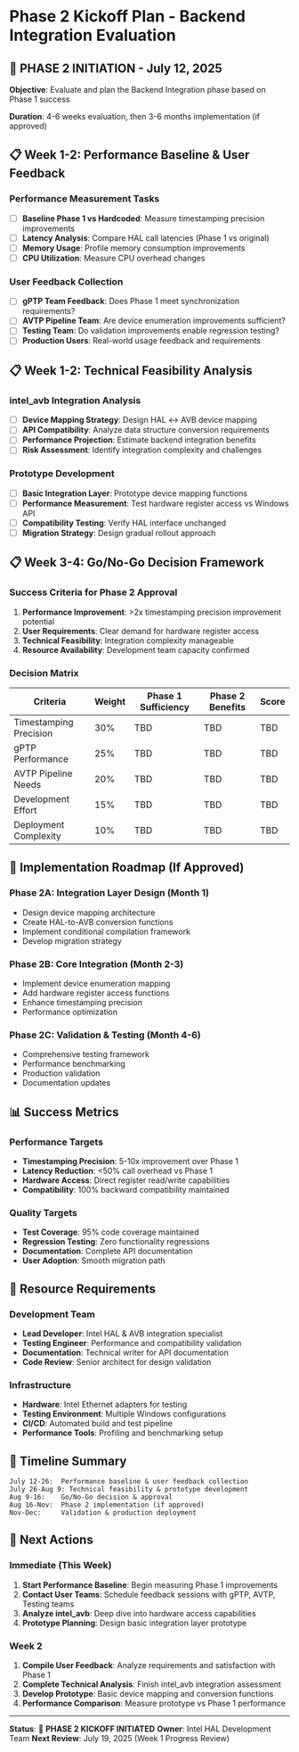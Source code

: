 # Phase 2 Kickoff Plan - Backend Integration Evaluation

## 🚀 **PHASE 2 INITIATION - July 12, 2025**

**Objective**: Evaluate and plan the Backend Integration phase based on Phase 1 success

**Duration**: 4-6 weeks evaluation, then 3-6 months implementation (if approved)

## 📋 **Week 1-2: Performance Baseline & User Feedback**

### **Performance Measurement Tasks**
- [ ] **Baseline Phase 1 vs Hardcoded**: Measure timestamping precision improvements
- [ ] **Latency Analysis**: Compare HAL call latencies (Phase 1 vs original)
- [ ] **Memory Usage**: Profile memory consumption improvements
- [ ] **CPU Utilization**: Measure CPU overhead changes

### **User Feedback Collection**
- [ ] **gPTP Team Feedback**: Does Phase 1 meet synchronization requirements?
- [ ] **AVTP Pipeline Team**: Are device enumeration improvements sufficient?
- [ ] **Testing Team**: Do validation improvements enable regression testing?
- [ ] **Production Users**: Real-world usage feedback and requirements

## 📋 **Week 1-2: Technical Feasibility Analysis**

### **intel_avb Integration Analysis**
- [ ] **Device Mapping Strategy**: Design HAL ↔ AVB device mapping
- [ ] **API Compatibility**: Analyze data structure conversion requirements
- [ ] **Performance Projection**: Estimate backend integration benefits
- [ ] **Risk Assessment**: Identify integration complexity and challenges

### **Prototype Development**
- [ ] **Basic Integration Layer**: Prototype device mapping functions
- [ ] **Performance Measurement**: Test hardware register access vs Windows API
- [ ] **Compatibility Testing**: Verify HAL interface unchanged
- [ ] **Migration Strategy**: Design gradual rollout approach

## 📋 **Week 3-4: Go/No-Go Decision Framework**

### **Success Criteria for Phase 2 Approval**
1. **Performance Improvement**: >2x timestamping precision improvement potential
2. **User Requirements**: Clear demand for hardware register access
3. **Technical Feasibility**: Integration complexity manageable
4. **Resource Availability**: Development team capacity confirmed

### **Decision Matrix**
| Criteria | Weight | Phase 1 Sufficiency | Phase 2 Benefits | Score |
|----------|--------|---------------------|------------------|-------|
| Timestamping Precision | 30% | TBD | TBD | TBD |
| gPTP Performance | 25% | TBD | TBD | TBD |
| AVTP Pipeline Needs | 20% | TBD | TBD | TBD |
| Development Effort | 15% | TBD | TBD | TBD |
| Deployment Complexity | 10% | TBD | TBD | TBD |

## 🎯 **Implementation Roadmap (If Approved)**

### **Phase 2A: Integration Layer Design (Month 1)**
- Design device mapping architecture
- Create HAL-to-AVB conversion functions
- Implement conditional compilation framework
- Develop migration strategy

### **Phase 2B: Core Integration (Month 2-3)**
- Implement device enumeration mapping
- Add hardware register access functions
- Enhance timestamping precision
- Performance optimization

### **Phase 2C: Validation & Testing (Month 4-6)**
- Comprehensive testing framework
- Performance benchmarking
- Production validation
- Documentation updates

## 📊 **Success Metrics**

### **Performance Targets**
- **Timestamping Precision**: 5-10x improvement over Phase 1
- **Latency Reduction**: <50% call overhead vs Phase 1
- **Hardware Access**: Direct register read/write capabilities
- **Compatibility**: 100% backward compatibility maintained

### **Quality Targets**
- **Test Coverage**: 95% code coverage maintained
- **Regression Testing**: Zero functionality regressions
- **Documentation**: Complete API documentation
- **User Adoption**: Smooth migration path

## 🔧 **Resource Requirements**

### **Development Team**
- **Lead Developer**: Intel HAL & AVB integration specialist
- **Testing Engineer**: Performance and compatibility validation
- **Documentation**: Technical writer for API documentation
- **Code Review**: Senior architect for design validation

### **Infrastructure**
- **Hardware**: Intel Ethernet adapters for testing
- **Testing Environment**: Multiple Windows configurations
- **CI/CD**: Automated build and test pipeline
- **Performance Tools**: Profiling and benchmarking setup

## 📅 **Timeline Summary**

```
July 12-26:  Performance baseline & user feedback collection
July 26-Aug 9: Technical feasibility & prototype development  
Aug 9-16:    Go/No-Go decision & approval
Aug 16-Nov:  Phase 2 implementation (if approved)
Nov-Dec:     Validation & production deployment
```

## 🎯 **Next Actions**

### **Immediate (This Week)**
1. **Start Performance Baseline**: Begin measuring Phase 1 improvements
2. **Contact User Teams**: Schedule feedback sessions with gPTP, AVTP, Testing teams
3. **Analyze intel_avb**: Deep dive into hardware access capabilities
4. **Prototype Planning**: Design basic integration layer prototype

### **Week 2**
1. **Compile User Feedback**: Analyze requirements and satisfaction with Phase 1
2. **Complete Technical Analysis**: Finish intel_avb integration assessment
3. **Develop Prototype**: Basic device mapping and conversion functions
4. **Performance Comparison**: Measure prototype vs Phase 1 performance

---
**Status**: 🚀 **PHASE 2 KICKOFF INITIATED**
**Owner**: Intel HAL Development Team
**Next Review**: July 19, 2025 (Week 1 Progress Review)
